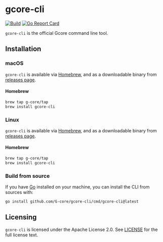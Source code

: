 # gcore-cli

[![Build](https://github.com/G-Core/gcore-cli/actions/workflows/build.yml/badge.svg?branch=main)](https://github.com/G-Core/gcore-cli/actions/workflows/build.yml)
[![Go Report Card](https://goreportcard.com/badge/github.com/G-Core/gcore-cli)](https://goreportcard.com/report/github.com/G-Core/gcore-cli)

`gcore-cli` is the official Gcore command line tool.

## Installation

### macOS

`gcore-cli` is available via [Homebrew](https://brew.sh/), and as a downloadable binary from [releases page](https://github.com/G-Core/gcore-cli/releases/latest).

#### Homebrew

```sh
brew tap g-core/tap
brew install gcore-cli
```

### Linux

`gcore-cli` is available via [Homebrew](https://brew.sh/), and as a downloadable binary from [releases page](https://github.com/G-Core/gcore-cli/releases/latest).

#### Homebrew

```sh
brew tap g-core/tap
brew install gcore-cli
```

### Build from source

If you have [Go](https://go.dev) installed on your machine, you can install the CLI from sources with:

```sh
go install github.com/G-core/gcore-cli/cmd/gcore-cli@latest
```

## Licensing

`gcore-cli` is licensed under the Apache License 2.0. See [LICENSE](./LICENSE) for the full license text.

